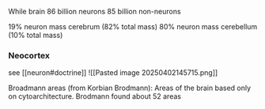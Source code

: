 While brain
86 billion neurons
85 billion non-neurons

19% neuron mass cerebrum (82% total mass)
80% neuron mass cerebellum (10% total mass)


### Neocortex
see [[neuron#doctrine]]
![[Pasted image 20250402145715.png]]


Broadmann areas (from Korbian Brodmann): Areas of the brain based only on cytoarchitecture. Brodmann found about 52 areas